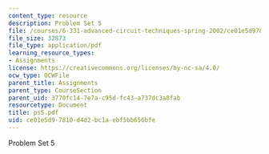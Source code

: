 ```yaml
---
content_type: resource
description: Problem Set 5
file: /courses/6-331-advanced-circuit-techniques-spring-2002/ce01e5d97810d4d2bc1aebf5bb656bfe_ps5.pdf
file_size: 32873
file_type: application/pdf
learning_resource_types:
- Assignments
license: https://creativecommons.org/licenses/by-nc-sa/4.0/
ocw_type: OCWFile
parent_title: Assignments
parent_type: CourseSection
parent_uid: 3770fc14-7e7a-c95d-fc43-a737dc3a8fab
resourcetype: Document
title: ps5.pdf
uid: ce01e5d9-7810-d4d2-bc1a-ebf5bb656bfe
---
```

Problem Set 5